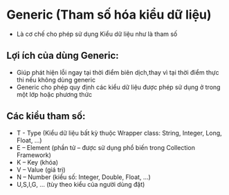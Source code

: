 # Generic (Tham số hóa kiểu dữ liệu)
* Là cơ chế cho phép sử dụng Kiểu dữ liệu như là tham số
## Lợi ích của dùng Generic:
  - Giúp phát hiện lỗi ngay tại thời điểm biên dịch,thay vì tại thời điểm thực thi nếu không dùng generic
  - Generic cho phép quy định các kiểu dữ liệu được phép sử dụng ở trong một lớp hoặc phương thức
## Các kiểu tham số:
- T - Type (Kiểu dữ liệu bất kỳ thuộc Wrapper class: String, Integer, Long, Float, …)
- E – Element (phần tử – được sử dụng phổ biến trong Collection Framework)
- K – Key (khóa)
- V – Value (giá trị)
- N – Number (kiểu số: Integer, Double, Float, …)
- U,S,I,G, … (tùy theo kiểu của người dùng đặt)
